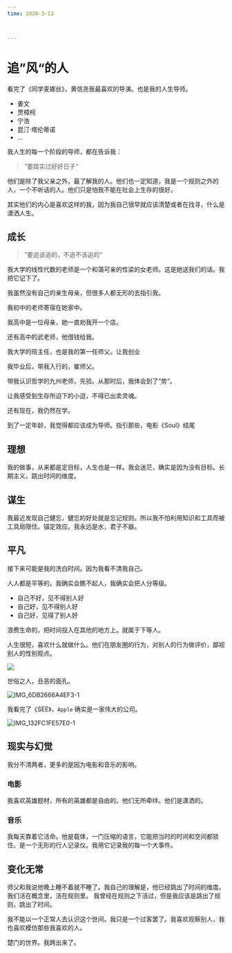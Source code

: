```yaml
---
time: 2020-3-13



---
```


# 追”风“的人

看完了《同学麦娜丝》，黄信尧我最喜欢的导演。也是我的人生导师。

- 姜文
- 贾樟柯
- 宁浩
- 昆汀·塔伦蒂诺
- ...



我人生的每一个阶段的导师，都在告诉我：

> ”要踏实过好好日子“

他们是除了我父亲之外，最了解我的人。他们也一定知道，我是一个规则之外的人，一个不听话的人。他们只是怕我不能在社会上生存的很好。

其实他们的内心是喜欢这样的我，因为我自己很早就应该清楚或者在找寻，什么是潇洒人生。

## 成长



>  ”要追该追的，不追不该追的“

我大学的线性代数的老师是一个和蔼可亲的性梁的女老师。这是她送我们的话。我把它记下了。

我虽然没有自己的亲生母亲，但很多人都无形的去指引我。

我初中的老师寄宿在她家中。

我高中是一位母亲，她一直劝我开一个店。

还有高中的武老师，他借钱给我。

我大学的班主任，也是我的第一任师父。让我创业

我毕业后，带我入行的，崔师父。

带我认识哲学的九州老师，先验。从那时后，我体会到了”势“。

让我感受到生存所迫下的小逗，不得已出卖灵魂。

还有现在，我仍然在学。



到了一定年龄，我觉得都应该成为导师。指引那些，电影《Soul》结尾

## 理想

我的做事，从来都是定目标，人生也是一样。我会迷茫，确实是因为没有目标。长期主义，跳出时间的维度。

## 谋生

我最近发现自己健忘，健忘的好处就是忘记规则。所以我不怕利用知识和工具而被工具局限住。锚定效应。我永远是水，君子不器。

## 平凡

接下来可能是我的洗白时间。因为我看不清我自己。

人人都是平等的。我确实会瞧不起人，我确实会把人分等级。

- 自己不好，见不得别人好
- 自己好，见不得别人好
- 自己好，见得了别人好

浪费生命的，把时间投入在其他的地方上。就属于下等人。

人生很短，喜欢什么就做什么。他们在朋友圈的行为，对别人的行为做评价，鄙视别人的性别观点。

![](https://tva1.sinaimg.cn/large/008eGmZEly1gohmti52goj30n01dsaku.jpg)

世俗之人，丑恶的面孔。

![IMG_6DB2666A4EF3-1](https://tva1.sinaimg.cn/large/008eGmZEly1gohmzoymtej30n01dsgwq.jpg)

我看完了《SEE》，`Apple` 确实是一家伟大的公司。

![IMG_132FC1FE57E0-1](https://tva1.sinaimg.cn/large/008eGmZEly1gohmu8wv3oj30n01dsdms.jpg)



## 现实与幻觉

我分不清两者，更多的是因为电影和音乐的影响。

### 电影

我喜欢英雄题材，所有的英雄都是自由的。他们无所牵绊。他们是潇洒的。

### 音乐

我每天靠着它活命。他是载体，一门压缩的语言，它能把当时的时间和空间都锁住。是一个无形的行人记录仪。我用它记录我的每一个大事件。

## 变化无常

师父和我说他晚上睡不着就不睡了。我自己的理解是，他已经跳出了时间的维度。我们活在概念里，活在规则里。 我曾经在规则之下活过，但是我应该是跳出了规则，跳出了时间。

我不能以一个正常人去认识这个世间。我只是一个过客罢了。我喜欢观察别人，我也喜欢模仿那些我喜欢的人。

楚门的世界。我跨出来了。